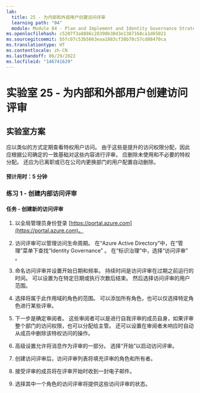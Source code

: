 ```yaml
---
lab:
  title: 25 - 为内部和外部用户创建访问评审
  learning path: "04"
  module: Module 04 - Plan and Implement and Identity Governance Strategy
ms.openlocfilehash: c5207f3a8886c28390b38d3e1387168ca1d65021
ms.sourcegitcommit: b5fc07c53b5663eaa1883cf38b70c57cd88470ca
ms.translationtype: HT
ms.contentlocale: zh-CN
ms.lasthandoff: 06/29/2022
ms.locfileid: "146741629"
---
```

# <a name="lab-25---creating-access-reviews-for-internal-and-external-users"></a>实验室 25 - 为内部和外部用户创建访问评审  

## <a name="lab-scenario"></a>实验室方案

应以类似的方式定期查看特权用户访问。  由于这些是提升的访问权限分配，因此应根据公司确定的一致基础对这些内容进行评审。  应删除未使用和不必要的特权分配。  还应为已离职或已在公司内更换部门的用户配置自动删除。

#### <a name="estimated-time-5-minutes"></a>预计用时：5 分钟

### <a name="exercise-1---create-an-internal-access-review"></a>练习 1 - 创建内部访问评审

#### <a name="task---create-a-new-access-review"></a>任务 - 创建新的访问评审

1. 以全局管理员身份登录 [https://portal.azure.com](https://portal.azure.com)。

2. 访问评审可以管理访问生命周期。  在“Azure Active Directory”中，在“管理”菜单下查找“Identity Governance”  。  在“标识治理”中，选择“访问评审” 。

3. 命名访问评审并设置开始日期和频率。 持续时间是访问评审在过期之前运行的时间。  可以设置为在特定日期或执行次数后结束。  然后选择访问评审的用户范围。

4. 选择将属于此作用域的角色的范围。  可以添加所有角色，也可以仅选择特定角色进行某些评审。 

5. 下一步是确定审阅者。  这些审阅者可以是进行自我评审的成员自身，如果评审整个部门的访问权限，也可以分配给主管。 还可以设置在审阅者未响应时自动从成员中删除该特权访问的操作。

6. 高级设置允许将消息作为评审的一部分。  选择“开始”以启动访问评审。

7. 创建访问评审后，访问评审列表将填充评审的角色和所有者。

8. 接受评审的成员将在评审开始时收到一封电子邮件。

9. 选择其中一个角色的访问评审将提供这些访问评审的状态。

